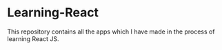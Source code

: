 # Learning-React

This repository contains all the apps which I have made in the process of learning React JS.
